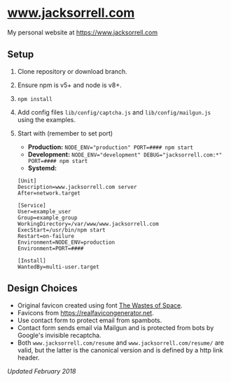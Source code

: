 # www.jacksorrell.com
My personal website at https://www.jacksorrell.com

## Setup
1. Clone repository or download branch.
1. Ensure npm is v5+ and node is v8+.
1. `npm install`
1. Add config files `lib/config/captcha.js` and `lib/config/mailgun.js` using the examples.
1. Start with (remember to set port)
	* **Production:** `NODE_ENV="production" PORT=#### npm start`
	* **Development:** `NODE_ENV="development" DEBUG="jacksorrell.com:*" PORT=#### npm start`
	* **Systemd:**

	```
	[Unit]
	Description=www.jacksorrell.com server
	After=network.target

	[Service]
	User=example_user
	Group=example_group
	WorkingDirectory=/var/www/www.jacksorrell.com
	ExecStart=/usr/bin/npm start
	Restart=on-failure
	Environment=NODE_ENV=production
	Environment=PORT=####

	[Install]
	WantedBy=multi-user.target
	```

## Design Choices
* Original favicon created using font [The Wastes of Space](http://www.fontspace.com/chequered-ink/the-wastes-of-space).
* Favicons from https://realfavicongenerator.net.
* Use contact form to protect email from spambots.
* Contact form sends email via Mailgun and is protected from bots by Google's invisible recaptcha.
* Both `www.jacksorrell.com/resume` and `www.jacksorrell.com/resume/` are valid, but the latter is the canonical version and is defined by a http link header.

*Updated February 2018*
